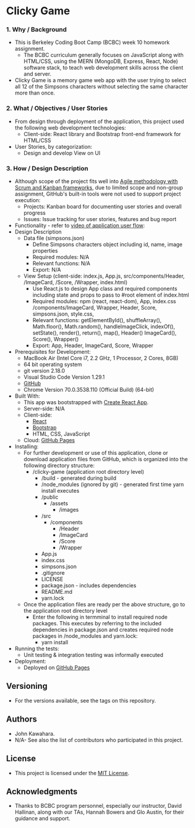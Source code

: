 # Clicky Game
### 1. Why / Background
  * This is Berkeley Coding Boot Camp (BCBC) week 10 homework assignment.
    * The BCBC curriculum generally focuses on JavaScript along with HTML/CSS, using the MERN (MongoDB, Express, React, Node) software stack, to teach web development skills across the client and server. 
  * Clicky Game is a memory game web app with the user trying to select all 12 of the Simpsons characters without selecting the same character more than once.
 ### 2. What / Objectives / User Stories
  * From design through deployment of the application, this project used the following web development technologies:
    * Client-side: React library and Bootstrap front-end framework for HTML/CSS
  * User Stories, by categorization:
    * Design and develop View on UI
 ### 3. How / Design Description
  * Although scope of the project fits well into [Agile methodology with Scrum and Kanban frameworks](https://en.wikipedia.org/wiki/Agile_software_development), due to limited scope and non-group assignment, GitHub's built-in tools were not used to support project execution:
    * Projects: Kanban board for documenting user stories and overall progress
    * Issues: Issue tracking for user stories, features and bug report
  * Functionality - refer to [video of application user flow](https://drive.google.com/drive/folders/1Wbg4DGnX87NEN56SGdiN1VaSy--cf9G3?usp=sharing):
  * Design Description
    * Data file (simpsons.json)
      * Define Simpsons characters object including id, name, image properties
      * Required modules: N/A
      * Relevant functions: N/A
      * Export: N/A
    * View Setup (client-side: index.js, App.js, src/components/Header, /ImageCard, /Score, /Wrapper, index.html)
      * Use React.js to design App class and required components including state and props to pass to #root element of index.html
      * Required modules: npm (react, react-dom), App, index.css /components/ImageCard, Wrapper, Header, Score, simpsons.json, style.css, 
      * Relevant functions: getElementById(), shuffleArray(), Math.floor(), Math.random(), handleImageClick, indexOf(), setState(), render(), return(), map(), Header() ImageCard(), Score(), Wrapper()
      * Export: App, Header, ImageCard, Score, Wrapper
  * Prerequisites for Development:
    * MacBook Air (Intel Core i7, 2.2 GHz, 1 Processor, 2 Cores, 8GB)
    * 64 bit operating system 
    * git version 2.18.0
    * Visual Studio Code Version 1.29.1
    * [GitHub](https://github.com/jkawahara/clicky-game)
    * Chrome Version 70.0.3538.110 (Official Build) (64-bit)
  * Built With:
    * This app was bootstrapped with [Create React App](https://github.com/facebook/create-react-app).
    * Server-side: N/A
    * Client-side: 
      * [React](https://reactjs.org/docs/getting-started.html)
      * [Bootstrap](https://getbootstrap.com/docs/4.2/getting-started/introduction/)
      * HTML, CSS, JavaScript
    * Cloud: [GitHub Pages](https://pages.github.com/)
  * Installing:
    * For further development or use of this application, clone or download application files from GitHub, which is organized into the following directory structure:
      * /clicky-game (application root directory level)
        * /build - generated during build
        * /node_modules (ignored by git) - generated first time yarn install executes
        * /public
          * /assets
            * /images
        * /src
          * /components
            * /Header
            * /ImageCard
            * /Score
            * /Wrapper
        * App.js
        * index.css
        * simpsons.json
        * .gitignore
        * LICENSE
        * package.json - includes dependencies
        * README.md
        * yarn.lock
    * Once the application files are ready per the above structure, go to the application root directory level
      * Enter the following in termminal to install required node packages. This executes by referring to the included dependencies in package.json and creates required node packages in /node_modules and yarn.lock:
        * yarn install
  * Running the tests:
    * Unit testing & integration testing was informally executed
  * Deployment:
    * Deployed on [GitHub Pages](https://jkawahara.github.io/clicky-game/)
 ## Versioning
  * For the versions available, see the tags on this repository.
 ## Authors
  * John Kawahara.
  * N/A- See also the list of contributors who participated in this project.
 ## License
  * This project is licensed under the [MIT License](LICENSE).
 ## Acknowledgments
  * Thanks to BCBC program personnel, especially our instructor, David Hallinan, along with our TAs, Hannah Bowers and Glo Austin, for their guidance and support.